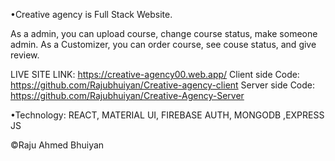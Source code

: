 •Creative agency is Full Stack Website.

As a admin, you can upload course, change course status, make someone admin.
As a Customizer, you can order course, see couse status, and give review.





LIVE SITE LINK: https://creative-agency00.web.app/
Client side Code: https://github.com/Rajubhuiyan/Creative-agency-client
Server side Code: https://github.com/Rajubhuiyan/Creative-Agency-Server



•Technology: REACT, MATERIAL UI, FIREBASE AUTH, MONGODB ,EXPRESS JS


©Raju Ahmed Bhuiyan